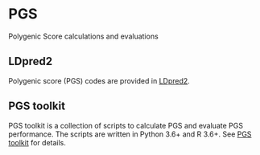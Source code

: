 # PGS

Polygenic Score calculations and evaluations

## LDpred2

Polygenic score (PGS) codes are provided in [LDpred2](./LDpred2/README.md).

## PGS toolkit

PGS toolkit is a collection of scripts to calculate PGS and evaluate PGS performance. The scripts are written in Python 3.6+ and R 3.6+.
See [PGS toolkit](./pgs_toolkit/README.md) for details.

